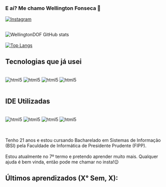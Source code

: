 ### E aí? Me chamo Wellington Fonseca 👋
[![Instagram](https://img.shields.io/badge/Instagram-E4405F?style=for-the-badge&logo=instagram&logoColor=white)](https://www.instagram.com/wellingtonfonseca_18/)<br/><br/>

![WellingtonDOF GitHub stats](https://github-readme-stats.vercel.app/api?username=WellingtonDOF&show_icons=true)<br/><br/>
[![Top Langs](https://github-readme-stats.vercel.app/api/top-langs/?username=WellingtonDOF&show_icons=true)](https://github.com/WellingtonDOF/github-readme-stats)

## Tecnologias que já usei

<div style="display: inline_block"><br/>
  <img align="center" alt="html5" src="https://img.shields.io/badge/HTML5-E34F26?style=for-the-badge&logo=html5&logoColor=white"/>
  <img align="center" alt="html5" src="https://img.shields.io/badge/CSS-1572B6?style=for-the-badge&logo=css&logoColor=white" />  
  <img align="center" alt="html5" src="https://img.shields.io/badge/C%2B%2B-00599C?style=for-the-badge&logo=c%2B%2B&logoColor=white" />
  <img align="center" alt="html5" src="https://img.shields.io/badge/JavaScript-F7DF1E?style=for-the-badge&logo=javascript&logoColor=black" />
</div><br/>

## IDE Utilizadas

<div style="display: inline_block"><br/>
  <img align="center" alt="html5" src="https://img.shields.io/badge/Visual_Studio_Code-0078D4?style=for-the-badge&logo=visual%20studio%20code&logoColor=white"/>
  <img align="center" alt="html5" src="https://img.shields.io/badge/RStudio-75AADB?style=for-the-badge&logo=RStudio&logoColor=white" />  
  <img align="center" alt="html5" src="https://img.shields.io/badge/PyCharm-000000.svg?&style=for-the-badge&logo=PyCharm&logoColor=white" />
  <img align="center" alt="html5" src="https://img.shields.io/badge/IntelliJ_IDEA-000000.svg?style=for-the-badge&logo=intellij-idea&logoColor=white"/>
</div><br/><br/>

Tenho 21 anos e estou cursando Bacharelado em Sistemas de Informação (BSI) pela Faculdade de Informática de Presidente Prudente (FIPP).<br/><br/> Estou atualmente no 7º termo e pretendo aprender muito mais.
Qualquer ajuda é bem vinda, então pode me chamar no insta!😉<br/>

## Últimos aprendizados (X° Sem, X):

